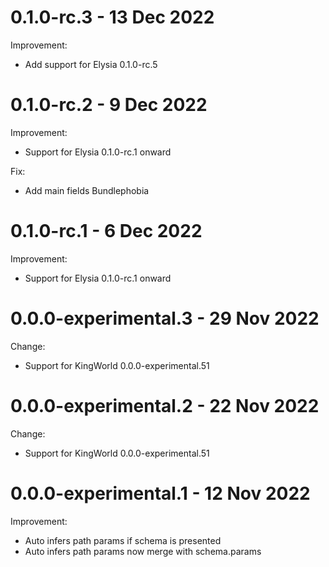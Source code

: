 # 0.1.0-rc.3 - 13 Dec 2022
Improvement:
- Add support for Elysia 0.1.0-rc.5

# 0.1.0-rc.2 - 9 Dec 2022
Improvement:
- Support for Elysia 0.1.0-rc.1 onward

Fix:
- Add main fields Bundlephobia

# 0.1.0-rc.1 - 6 Dec 2022
Improvement:
- Support for Elysia 0.1.0-rc.1 onward

# 0.0.0-experimental.3 - 29 Nov 2022
Change:
- Support for KingWorld 0.0.0-experimental.51

# 0.0.0-experimental.2 - 22 Nov 2022
Change:
- Support for KingWorld 0.0.0-experimental.51

# 0.0.0-experimental.1 - 12 Nov 2022
Improvement:
- Auto infers path params if schema is presented
- Auto infers path params now merge with schema.params
